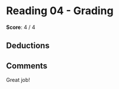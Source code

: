Reading 04 - Grading
====================

**Score**: 4 / 4

Deductions
----------

Comments
--------
Great job!
